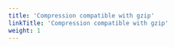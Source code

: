 ```yaml
---
title: 'Compression compatible with gzip'
linkTitle: 'Compression compatible with gzip'
weight: 1
---
```

